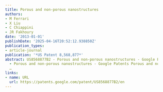 ```yaml
---
title: Porous and non-porous nanostructures
authors:
- M Ferrari
- X Liu
- C Chiappini
- JR Fakhoury
date: '2013-01-01'
publishDate: '2025-04-16T20:52:12.938850Z'
publication_types:
- article-journal
publication: '*US Patent 8,568,877*'
abstract: US8568877B2 - Porous and non-porous nanostructures - Google Patents US8568877B2
  - Porous and non-porous nanostructures - Google Patents Porous and non-porous nanostructures
  …
links:
- name: URL
  url: https://patents.google.com/patent/US8568877B2/en
---
```

